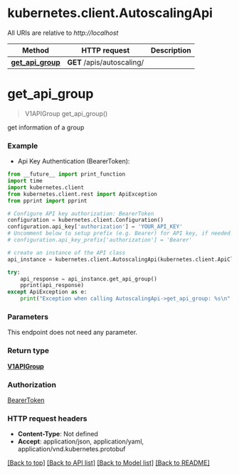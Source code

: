 # kubernetes.client.AutoscalingApi

All URIs are relative to *http://localhost*

Method | HTTP request | Description
------------- | ------------- | -------------
[**get_api_group**](AutoscalingApi.md#get_api_group) | **GET** /apis/autoscaling/ | 


# **get_api_group**
> V1APIGroup get_api_group()



get information of a group

### Example

* Api Key Authentication (BearerToken): 
```python
from __future__ import print_function
import time
import kubernetes.client
from kubernetes.client.rest import ApiException
from pprint import pprint

# Configure API key authorization: BearerToken
configuration = kubernetes.client.Configuration()
configuration.api_key['authorization'] = 'YOUR_API_KEY'
# Uncomment below to setup prefix (e.g. Bearer) for API key, if needed
# configuration.api_key_prefix['authorization'] = 'Bearer'

# create an instance of the API class
api_instance = kubernetes.client.AutoscalingApi(kubernetes.client.ApiClient(configuration))

try:
    api_response = api_instance.get_api_group()
    pprint(api_response)
except ApiException as e:
    print("Exception when calling AutoscalingApi->get_api_group: %s\n" % e)
```

### Parameters
This endpoint does not need any parameter.

### Return type

[**V1APIGroup**](V1APIGroup.md)

### Authorization

[BearerToken](../README.md#BearerToken)

### HTTP request headers

 - **Content-Type**: Not defined
 - **Accept**: application/json, application/yaml, application/vnd.kubernetes.protobuf

[[Back to top]](#) [[Back to API list]](../README.md#documentation-for-api-endpoints) [[Back to Model list]](../README.md#documentation-for-models) [[Back to README]](../README.md)

